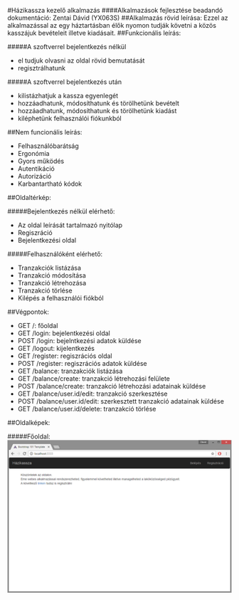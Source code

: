 #Házikassza kezelő alkalmazás
####Alkalmazások fejlesztése beadandó dokumentáció: Zentai Dávid (YX063S)
##Alkalmazás rövid leírása: 
Ezzel az alkalmazással az egy háztartásban élők nyomon tudják követni a közös kasszájuk bevételeit illetve kiadásait.
##Funkcionális leírás:

#####A szoftverrel bejelentkezés nélkül
+ el tudjuk olvasni az oldal rövid bemutatását
+ regisztrálhatunk

#####A szoftverrel bejelentkezés után
+ kilistázhatjuk a kassza egyenlegét
+ hozzáadhatunk, módosíthatunk és törölhetünk bevételt
+ hozzáadhatunk, módosíthatunk és törölhetünk kiadást
+ kiléphetünk felhasználói fiókunkból


##Nem funcionális leírás:
+ Felhasználóbarátság
+ Ergonómia
+ Gyors működés
+ Autentikáció
+ Autorizáció
+ Karbantartható kódok

##Oldaltérkép:

#####Bejelentkezés nélkül elérhető:
+ Az oldal leírását tartalmazó nyitólap
+ Regiszráció
+ Bejelentkezési oldal

#####Felhasználóként elérhető:
+ Tranzakciók listázása
+ Tranzakció módosítása
+ Tranzakció létrehozása
+ Tranzakció törlése
+ Kilépés a felhasználói fiókból

##Végpontok:

+ GET /: főoldal 
+ GET /login: bejelentkezési oldal 
+ POST /login: bejelntkezési adatok küldése
+ GET /logout: kijelentkezés
+ GET /register: regiszrációs oldal
+ POST /register: regiszrációs adatok küldése 
+ GET /balance: tranzakciók listázása
+ GET /balance/create: tranzakció létrehozási felülete
+ POST /balance/create: tranzakció létrehozási adatainak küldése
+ GET /balance/user.id/edit: tranzakció szerkesztése
+ POST /balance/user.id/edit: szerkesztett tranzakció adatainak küldése
+ GET /balance/user.id/delete: tranzakció törlése

##Oldalképek:

#####Főoldal:
![main](https://github.com/zentaidavid/cashier/blob/master/docs/images/main.PNG "Logo Title Text 1")